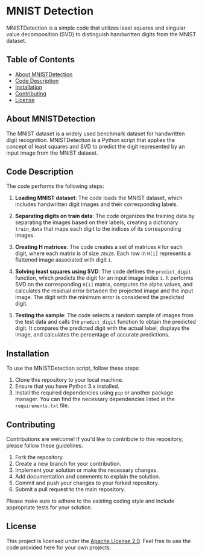 # MNIST Detection

MNISTDetection is a simple code that utilizes least squares and singular value decomposition (SVD) to distinguish handwritten digits from the MNIST dataset.

## Table of Contents

- [About MNISTDetection](#about-mnistdetection)
- [Code Description](#code-description)
- [Installation](#installation)
- [Contributing](#contributing)
- [License](#license)

## About MNISTDetection

The MNIST dataset is a widely used benchmark dataset for handwritten digit recognition. MNISTDetection is a Python script that applies the concept of least squares and SVD to predict the digit represented by an input image from the MNIST dataset.

## Code Description

The code performs the following steps:

1. **Loading MNIST dataset**: The code loads the MNIST dataset, which includes handwritten digit images and their corresponding labels.

2. **Separating digits on train data**: The code organizes the training data by separating the images based on their labels, creating a dictionary `train_data` that maps each digit to the indices of its corresponding images.

3. **Creating H matrices**: The code creates a set of matrices `H` for each digit, where each matrix is of size `28x28`. Each row in `H[i]` represents a flattened image associated with digit `i`.

4. **Solving least squares using SVD**: The code defines the `predict_digit` function, which predicts the digit for an input image index `i`. It performs SVD on the corresponding `H[i]` matrix, computes the alpha values, and calculates the residual error between the projected image and the input image. The digit with the minimum error is considered the predicted digit.

5. **Testing the sample**: The code selects a random sample of images from the test data and calls the `predict_digit` function to obtain the predicted digit. It compares the predicted digit with the actual label, displays the image, and calculates the percentage of accurate predictions.

## Installation

To use the MNISTDetection script, follow these steps:

1. Clone this repository to your local machine.
2. Ensure that you have Python 3.x installed.
3. Install the required dependencies using `pip` or another package manager. You can find the necessary dependencies listed in the `requirements.txt` file.

## Contributing

Contributions are welcome! If you'd like to contribute to this repository, please follow these guidelines:

1. Fork the repository.
2. Create a new branch for your contribution.
3. Implement your solution or make the necessary changes.
4. Add documentation and comments to explain the solution.
5. Commit and push your changes to your forked repository.
6. Submit a pull request to the main repository.

Please make sure to adhere to the existing coding style and include appropriate tests for your solution.

## License

This project is licensed under the [Apache License 2.0](./LICENSE). Feel free to use the code provided here for your own projects.
